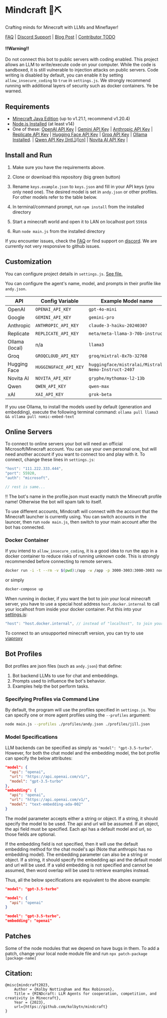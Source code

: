 # Mindcraft 🧠⛏️

Crafting minds for Minecraft with LLMs and Mineflayer!

[FAQ](https://github.com/kolbytn/mindcraft/blob/main/FAQ.md) | [Discord Support](https://discord.gg/jVxQWVTM) | [Blog Post](https://kolbynottingham.com/mindcraft/) | [Contributor TODO](https://github.com/users/kolbytn/projects/1)


#### ‼️Warning‼️

Do not connect this bot to public servers with coding enabled. This project allows an LLM to write/execute code on your computer. While the code is sandboxed, it is still vulnerable to injection attacks on public servers. Code writing is disabled by default, you can enable it by setting `allow_insecure_coding` to `true` in `settings.js`. We strongly recommend running with additional layers of security such as docker containers. Ye be warned.

## Requirements

- [Minecraft Java Edition](https://www.minecraft.net/en-us/store/minecraft-java-bedrock-edition-pc) (up to v1.21.1, recommend v1.20.4)
- [Node.js Installed](https://nodejs.org/) (at least v14)
- One of these: [OpenAI API Key](https://openai.com/blog/openai-api) | [Gemini API Key](https://aistudio.google.com/app/apikey) | [Anthropic API Key](https://docs.anthropic.com/claude/docs/getting-access-to-claude) | [Replicate API Key](https://replicate.com/) | [Hugging Face API Key](https://huggingface.co/) | [Groq API Key](https://console.groq.com/keys) | [Ollama Installed](https://ollama.com/download). | [Qwen API Key [Intl.]](https://www.alibabacloud.com/help/en/model-studio/developer-reference/get-api-key)/[[cn]](https://help.aliyun.com/zh/model-studio/getting-started/first-api-call-to-qwen?) | [Novita AI API Key](https://novita.ai/settings?utm_source=github_mindcraft&utm_medium=github_readme&utm_campaign=link#key-management) |

## Install and Run

1. Make sure you have the requirements above.

2. Clone or download this repository (big green button)

3. Rename `keys.example.json` to `keys.json` and fill in your API keys (you only need one). The desired model is set in `andy.json` or other profiles. For other models refer to the table below.

4. In terminal/command prompt, run `npm install` from the installed directory

5. Start a minecraft world and open it to LAN on localhost port `55916`

6. Run `node main.js` from the installed directory

If you encounter issues, check the [FAQ](https://github.com/kolbytn/mindcraft/blob/main/FAQ.md) or find support on [discord](https://discord.gg/jVxQWVTM). We are currently not very responsive to github issues.

## Customization

You can configure project details in `settings.js`. [See file.](settings.js)

You can configure the agent's name, model, and prompts in their profile like `andy.json`.

| API | Config Variable | Example Model name | Docs |
|------|------|------|------|
| OpenAI | `OPENAI_API_KEY` | `gpt-4o-mini` | [docs](https://platform.openai.com/docs/models) |
| Google | `GEMINI_API_KEY` | `gemini-pro` | [docs](https://ai.google.dev/gemini-api/docs/models/gemini) |
| Anthropic | `ANTHROPIC_API_KEY` | `claude-3-haiku-20240307` | [docs](https://docs.anthropic.com/claude/docs/models-overview) |
| Replicate | `REPLICATE_API_KEY` | `meta/meta-llama-3-70b-instruct` | [docs](https://replicate.com/collections/language-models) |
| Ollama (local) | n/a | `llama3` | [docs](https://ollama.com/library) |
| Groq | `GROQCLOUD_API_KEY` | `groq/mixtral-8x7b-32768` | [docs](https://console.groq.com/docs/models) |
| Hugging Face | `HUGGINGFACE_API_KEY` | `huggingface/mistralai/Mistral-Nemo-Instruct-2407` | [docs](https://huggingface.co/models) |
| Novita AI | `NOVITA_API_KEY` | `gryphe/mythomax-l2-13b` | [docs](https://novita.ai/model-api/product/llm-api?utm_source=github_mindcraft&utm_medium=github_readme&utm_campaign=link) |
| Qwen | `QWEN_API_KEY` | `qwen-max` | [Intl.](https://www.alibabacloud.com/help/en/model-studio/developer-reference/use-qwen-by-calling-api)/[cn](https://help.aliyun.com/zh/model-studio/getting-started/models) |
| xAI | `XAI_API_KEY` | `grok-beta` | [docs](https://docs.x.ai/docs) |

If you use Ollama, to install the models used by default (generation and embedding), execute the following terminal command:
`ollama pull llama3 && ollama pull nomic-embed-text`

## Online Servers
To connect to online servers your bot will need an official Microsoft/Minecraft account. You can use your own personal one, but will need another account if you want to connect too and play with it. To connect, change these lines in `settings.js`:
```javascript
"host": "111.222.333.444",
"port": 55920,
"auth": "microsoft",

// rest is same...
```
‼️ The bot's name in the profile.json must exactly match the Minecraft profile name! Otherwise the bot will spam talk to itself.

To use different accounts, Mindcraft will connect with the account that the Minecraft launcher is currently using. You can switch accounts in the launcer, then run `node main.js`, then switch to your main account after the bot has connected.

### Docker Container

If you intend to `allow_insecure_coding`, it is a good idea to run the app in a docker container to reduce risks of running unknown code. This is strongly recommended before connecting to remote servers.

```bash
docker run -i -t --rm -v $(pwd):/app -w /app -p 3000-3003:3000-3003 node:latest node main.js
```
or simply
```bash
docker-compose up
```

When running in docker, if you want the bot to join your local minecraft server, you have to use a special host address `host.docker.internal` to call your localhost from inside your docker container. Put this into your [settings.js](settings.js):

```javascript
"host": "host.docker.internal", // instead of "localhost", to join your local minecraft from inside the docker container
```

To connect to an unsupported minecraft version, you can try to use [viaproxy](services/viaproxy/README.md)

## Bot Profiles

Bot profiles are json files (such as `andy.json`) that define:

1. Bot backend LLMs to use for chat and embeddings.
2. Prompts used to influence the bot's behavior.
3. Examples help the bot perform tasks.

### Specifying Profiles via Command Line

By default, the program will use the profiles specified in `settings.js`. You can specify one or more agent profiles using the `--profiles` argument:

```bash
node main.js --profiles ./profiles/andy.json ./profiles/jill.json
```

### Model Specifications

LLM backends can be specified as simply as `"model": "gpt-3.5-turbo"`. However, for both the chat model and the embedding model, the bot profile can specify the below attributes:

```json
"model": {
  "api": "openai",
  "url": "https://api.openai.com/v1/",
  "model": "gpt-3.5-turbo"
},
"embedding": {
  "api": "openai",
  "url": "https://api.openai.com/v1/",
  "model": "text-embedding-ada-002"
}
```

The model parameter accepts either a string or object. If a string, it should specify the model to be used. The api and url will be assumed. If an object, the api field must be specified. Each api has a default model and url, so those fields are optional.

If the embedding field is not specified, then it will use the default embedding method for the chat model's api (Note that anthropic has no embedding model). The embedding parameter can also be a string or object. If a string, it should specify the embedding api and the default model and url will be used. If a valid embedding is not specified and cannot be assumed, then word overlap will be used to retrieve examples instead.

Thus, all the below specifications are equivalent to the above example:

```json
"model": "gpt-3.5-turbo"
```
```json
"model": {
  "api": "openai"
}
```
```json
"model": "gpt-3.5-turbo",
"embedding": "openai"
```

## Patches

Some of the node modules that we depend on have bugs in them. To add a patch, change your local node module file and run `npx patch-package [package-name]`

## Citation:

```
@misc{mindcraft2023,
    Author = {Kolby Nottingham and Max Robinson},
    Title = {MINDcraft: LLM Agents for cooperation, competition, and creativity in Minecraft},
    Year = {2023},
    url={https://github.com/kolbytn/mindcraft}
}
```
